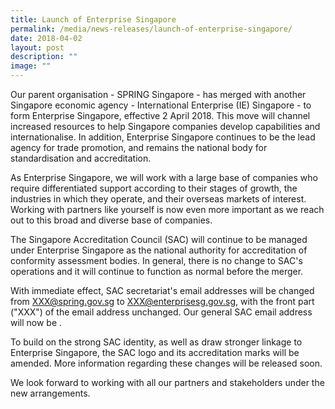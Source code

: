 ```yaml
---
title: Launch of Enterprise Singapore
permalink: /media/news-releases/launch-of-enterprise-singapore/
date: 2018-04-02
layout: post
description: ""
image: ""
---
```

Our parent organisation - SPRING Singapore - has merged with another Singapore economic agency - International Enterprise (IE) Singapore - to form Enterprise Singapore, effective 2 April 2018. This move will channel increased resources to help Singapore companies develop capabilities and internationalise. In addition, Enterprise Singapore continues to be the lead agency for trade promotion, and remains the national body for standardisation and accreditation.

As Enterprise Singapore, we will work with a large base of companies who require differentiated support according to their stages of growth, the industries in which they operate, and their overseas markets of interest. Working with partners like yourself is now even more important as we reach out to this broad and diverse base of companies.

The Singapore Accreditation Council (SAC) will continue to be managed under Enterprise Singapore as the national authority for accreditation of conformity assessment bodies. In general, there is no change to SAC's operations and it will continue to function as normal before the merger.

With immediate effect, SAC secretariat's email addresses will be changed from XXX@spring.gov.sg to XXX@enterprisesg.gov.sg, with the front part ("XXX") of the email address unchanged. Our general SAC email address will now be .

To build on the strong SAC identity, as well as draw stronger linkage to Enterprise Singapore, the SAC logo and its accreditation marks will be amended. More information regarding these changes will be released soon.

We look forward to working with all our partners and stakeholders under the new arrangements.